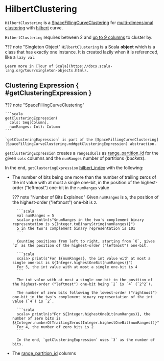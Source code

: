 # HilbertClustering

`HilbertClustering` is a [SpaceFillingCurveClustering](SpaceFillingCurveClustering.md) for [multi-dimensional clustering](MultiDimClustering.md#cluster-utility) with [hilbert](OptimizeExecutor.md#hilbert) curve.

`HilbertClustering` requires between 2 and [up to 9 columns](MultiDimClusteringFunctions.md#hilbert_index) to cluster by.

??? note "Singleton Object"
    `HilbertClustering` is a Scala **object** which is a class that has exactly one instance. It is created lazily when it is referenced, like a `lazy val`.

    Learn more in [Tour of Scala](https://docs.scala-lang.org/tour/singleton-objects.html).

## Clustering Expression { #getClusteringExpression }

??? note "SpaceFillingCurveClustering"

    ```scala
    getClusteringExpression(
      cols: Seq[Column],
      numRanges: Int): Column
    ```

    `getClusteringExpression` is part of the [SpaceFillingCurveClustering](SpaceFillingCurveClustering.md#getClusteringExpression) abstraction.

`getClusteringExpression` creates a `rangeIdCols` as [range_partition_id](MultiDimClusteringFunctions.md#range_partition_id) for the given `cols` columns and the `numRanges` number of partitions (_buckets_).

In the end, `getClusteringExpression` [hilbert_index](MultiDimClusteringFunctions.md#hilbert_index) with the following:

* The number of bits being one more than the number of trailing zeros of the int value with at most a single one-bit, in the position of the highest-order ("leftmost") one-bit in the `numRanges` value

    ??? note "Number of Bits Explained"
        Given `numRanges` is `5`, the position of the highest-order ("leftmost") one-bit is `2`.

        ```scala
        val numRanges = 5
        scala> println(s"$numRanges in the two's complement binary representation is ${Integer.toBinaryString(numRanges)}")
        5 in the two's complement binary representation is 101
        ```

        Counting positions from left to right, starting from `0`, gives `2` as the position of the highest-order ("leftmost") one-bit.

        ```scala
        scala> print(s"For ${numRanges}, the int value with at most a single one-bit is ${Integer.highestOneBit(numRanges)}")
        For 5, the int value with at most a single one-bit is 4
        ```

        The int value with at most a single one-bit in the position of the highest-order ("leftmost") one-bit being `2` is `4` (`2^2`).

        The number of zero bits following the lowest-order ("rightmost") one-bit in the two's complement binary representation of the int value (`4`) is `2`.

        ```scala
        scala> println(s"For ${Integer.highestOneBit(numRanges)}, the number of zero bits is ${Integer.numberOfTrailingZeros(Integer.highestOneBit(numRanges))}")
        For 4, the number of zero bits is 2
        ```

        In the end, `getClusteringExpression` uses `3` as the number of bits.

* The [range_partition_id](MultiDimClusteringFunctions.md#range_partition_id) columns
